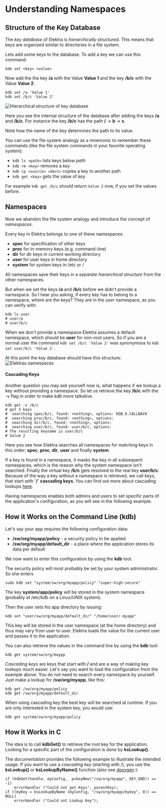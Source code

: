 # Understanding Namespaces #

## Structure of the Key Database ##

The _key database_ of Elektra is _hierarchically structured_. This means that keys are organized similar to directories in a file system.

Lets add some keys to the database. To add a key we can use this command:

	kdb set <key> <value>

Now add the the key **/a** with the Value **Value 1** and the key **/b/c** with the Value **Value 2**:

	kdb set /a 'Value 1'
	kdb set /b/c 'Value 2'

![Hierarchical structure of key database](/doc/images/tutorial_namespaces_hierarchy.svg)

Here you see the internal structure of the database after adding the keys **/a** and **/b/c**.
For instance the key **/b/c** has the path **/** -> **b** -> **c**.

Note how the name of the key determines the path to its value.

You can use the file system analogy as a mnemonic to remember these commands (like the file system commands in your favorite operating system):
- `kdb ls <path>`
	lists keys below _path_
- `kdb rm <key>`
	removes a _key_
- `kdb cp <source> <dest>`
	copies a key to another path
- `kdb get <key>`
	gets the value of _key_

For example `kdb get /b/c` should return `Value 2` now, if you set the values before.

## Namespaces ##

Now we abandon the file system analogy and introduce the concept of _namespaces_.

Every key in Elektra belongs to one of these namespaces:
- **spec** for specification of other keys
- **proc** for in-memory keys (e.g. command-line)
- **dir** for dir keys in current working directory
- **user** for user keys in home directory
- **system** for system keys in /etc or /

All namespaces save their keys in a _separate hierarchical structure_ from the other namespaces.

But when we set the keys **/a** and **/b/c** before we didn't provide a namespace.
So I hear you asking, if every key has to belong to a namespace, where are the keys?
They are in the _user_ namespace, as you can verify with:

	kdb ls user
	# user/a
	# user/b/c

When we don't provide a namespace Elektra assumes a default namespace, which should be **user** for non-root users.
So if you are a normal user the command `kdb set /b/c 'Value 2'` was synonymous to `kdb set user/b/c 'Value 2'`.

At this point the key database should have this structure:
![Elektras namespaces](/doc/images/tutorial_namespaces_namespaces.svg)

#### Cascading Keys ####
Another question you may ask yourself now is, what happens if we lookup a key without providing a namespace. So let us retrieve the key **/b/c** with the -v flag in order to make _kdb_ more talkative.

	kdb get -v /b/c
	# got 3 keys
	#  searching spec/b/c, found: <nothing>, options: KDB_O_CALLBACK
	#  searching proc/b/c, found: <nothing>, options:
	#  searching dir/b/c, found: <nothing>, options:
	#  searching user/b/c, found: user/b/c, options:
	# The resulting keyname is user/b/c
	# Value 2

Here you see how Elektra searches all namespaces for matching keys in this order:
**spec**, **proc**, **dir**, **user** and finally **system**

If a key is found in a namespace, it masks the key in all subsequent namespaces, which is the reason why the system namespace isn't searched. Finally the virtual key **/b/c** gets resolved to the real key **user/b/c**.
Because of the way a key without a namespace is retrieved, we call keys, that start with '**/**' **cascading keys**.
You can find out more about cascading lookups [here](cascading.md).



Having namespaces enables both admins and users to set specific parts of the application's configuration, as you will see in the following example.

## How it Works on the Command Line (kdb) ##

Let's say your app requires the following configuration data:

- **/sw/org/myapp/policy** - a security policy to be applied
- **/sw/org/myapp/default_dir** - a place where the application stores its data per default

We now want to enter this configuration by using the **kdb** tool.

The security policy will most probably be set by your system administrator.
So she enters

	sudo kdb set "system/sw/org/myapp/policy" "super-high-secure"

The key **system/app/policy** will be stored in the system namespace (probably at /etc/kdb on a Linux/UNIX system).

Then the user sets his app directory by issuing:

	kdb set "user/sw/org/myapp/default_dir" "/home/user/.myapp"

This key will be stored in the user namespace (at the home directory) and thus may vary from user to user.
Elektra loads the value for the current user and passes it to the application.

You can also retrieve the values in the command line by using the **kdb** tool:

	kdb get system/sw/org/maypp

_Cascading keys_ are keys that start with **/** and are a way of making key lookups much easier.
Let's say you want to load the configuration from the example above.
You do not need to search every namespace by yourself.
Just make a lookup for **/sw/org/myapp**, like this:

	kdb get /sw/org/myapp/policy
	kdb get /sw/org/myapp/default_dir

When using cascading key the best key will be searched at runtime.
If you are only interested in the system key, you would use:

	kdb get system/sw/org/myapp/policy

## How it Works in C ##

The idea is to call **kdbGet()** to retrieve the root key for the application.
Looking for a specific part of the configuration is done by **ksLookup()**.

The documentation provides the following example to illustrate the intended usage.
If you want to use a _cascading key_ (starting with /),
you use the **ksLookup()** or **ksLookupByName()** function
(also see [doxygen](http://doc.libelektra.org/api/current/html/group__keyset.html#gaa34fc43a081e6b01e4120daa6c112004) ):

	if (kdbGet(handle, myConfig,  p=keyNew("/sw/org/myapp", KEY_END)) == -1)
		errorHandler ("Could not get Keys", parentKey);
	if ((myKey = ksLookupByName (myConfig, "/sw/org/myapp/mykey", 0)) == NULL)
		errorHandler ("Could not Lookup Key");
